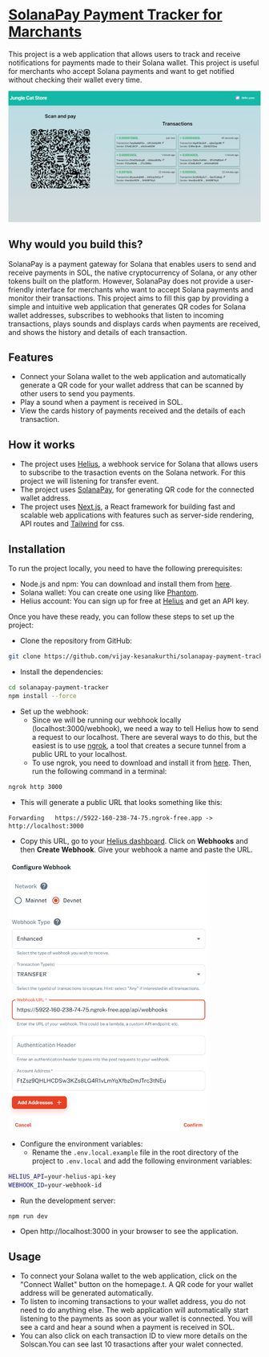 # [SolanaPay Payment Tracker for Marchants](https://track-transaction.vercel.app/)

This project is a web application that allows users to track and receive notifications for payments made to their Solana wallet. This project is useful for merchants who accept Solana payments and want to get notified without checking their wallet every time.

![Screenshot of the web application](public/images/sneakpeak.png)

## Why would you build this?

 SolanaPay is a payment gateway for Solana that enables users to send and receive payments in SOL, the native cryptocurrency of Solana, or any other tokens built on the platform. However, SolanaPay does not provide a user-friendly interface for merchants who want to accept Solana payments and monitor their transactions. This project aims to fill this gap by providing a simple and intuitive web application that generates QR codes for Solana wallet addresses, subscribes to webhooks that listen to incoming transactions, plays sounds and displays cards when payments are received, and shows the history and details of each transaction.

## Features

- Connect your Solana wallet to the web application and automatically generate a QR code for your wallet address that can be scanned by other users to send you payments.
- Play a sound when a payment is received in SOL.
- View the cards history of payments received and the details of each transaction.

## How it works


- The project uses [Helius](https://www.helius.xyz/), a webhook service for Solana that allows users to subscribe to the trasaction events on the Solana network. For this project we will listening for transfer event. 
- The project uses [SolanaPay](https://solanapay.com/), for generating QR code for the connected wallet address.
- The project uses [Next.js](https://nextjs.org/), a React framework for building fast and scalable web applications with features such as server-side rendering, API routes and [Tailwind](https://tailwindcss.com/) for css.

## Installation

To run the project locally, you need to have the following prerequisites:

- Node.js and npm: You can download and install them from [here](https://nodejs.org/en).
- Solana wallet: You can create one using like [Phantom](https://phantom.app/).
- Helius account: You can sign up for free at [Helius](https://dev.helius.xyz/) and get an API key.

Once you have these ready, you can follow these steps to set up the project:

- Clone the repository from GitHub:

```bash
git clone https://github.com/vijay-kesanakurthi/solanapay-payment-tracker
```

- Install the dependencies:

```bash
cd solanapay-payment-tracker
npm install --force
```

- Set up the webhook:
  - Since we will be running our webhook locally (localhost:3000/webhook), we need a way to tell Helius how to send a request to our localhost. There are several ways to do this, but the easiest is to use [ngrok](https://ngrok.com/), a tool that creates a secure tunnel from a public URL to your localhost.
  - To use ngrok, you need to download and install it from [here](https://ngrok.com/). Then, run the following command in a terminal:

```bash
ngrok http 3000
```

  - This will generate a public URL that looks something like this:

```
Forwarding   https://5922-160-238-74-75.ngrok-free.app -> http://localhost:3000
```

  - Copy this URL, go to your [Helius dashboard](https://dev.helius.xyz/dashboard/app). Click on **Webhooks** and then **Create Webhook**. Give your webhook a name and paste the URL.
  
<img src="public/images/webhook.png" width=400>



- Configure the environment variables:
  - Rename the `.env.local.example` file in the root directory of the project to `.env.local` and add the following environment variables:

```bash
HELIUS_API=your-helius-api-key
WEBHOOK_ID=your-webhook-id
```

- Run the development server:

```bash
npm run dev
```

- Open http://localhost:3000 in your browser to see the application.



## Usage

- To connect your Solana wallet to the web application, click on the "Connect Wallet" button on the homepage.t. A QR code for your wallet address will be generated automatically.
- To listen to incoming transactions to your wallet address, you do not need to do anything else. The web application will automatically start listening to the payments as soon as your wallet is connected. You will see a card and hear a sound when a payment is received in SOL. 
-  You can also click on each transaction ID to view more details on the Solscan.You can see last 10 trasactions after your walet connected.